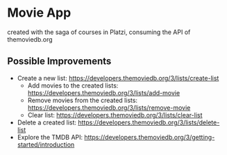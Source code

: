 # Movie App

created with the saga of courses in Platzi, consuming the API of themoviedb.org

## Possible Improvements

- Create a new list: https://developers.themoviedb.org/3/lists/create-list
  - Add movies to the created lists: https://developers.themoviedb.org/3/lists/add-movie
  - Remove movies from the created lists: https://developers.themoviedb.org/3/lists/remove-movie
  - Clear list: https://developers.themoviedb.org/3/lists/clear-list
- Delete a created list: https://developers.themoviedb.org/3/lists/delete-list
- Explore the TMDB API: https://developers.themoviedb.org/3/getting-started/introduction